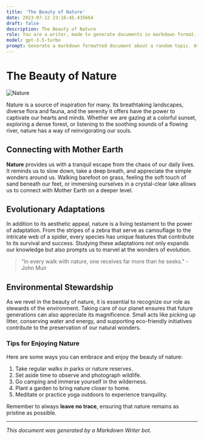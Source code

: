 ```yaml
---
title: 'The Beauty of Nature'
date: 2023-07-12 23:16:45.435664
draft: false
description: The Beauty of Nature
role: You are a writer, made to generate documents in markdown format. It is very important that all of the documents you generate are in valid markdown format.
model: gpt-3.5-turbo
prompt: Generate a markdown formatted document about a random topic. At the bottom, include a disclaimer explaining that the document was generated by you. The first line of the document should be the title. Make sure that the entire document is in proper markdown format, using a mix of various tags to make the document visually appealing.
---
```


# The Beauty of Nature

![Nature](https://images.unsplash.com/photo-1506361503289-0a2ef5c26752)

Nature is a source of inspiration for many. Its breathtaking landscapes, diverse flora and fauna, and the serenity it offers have the power to captivate our hearts and minds. Whether we are gazing at a colorful sunset, exploring a dense forest, or listening to the soothing sounds of a flowing river, nature has a way of reinvigorating our souls.

## Connecting with Mother Earth

**Nature** provides us with a tranquil escape from the chaos of our daily lives. It reminds us to slow down, take a deep breath, and appreciate the simple wonders around us. Walking barefoot on grass, feeling the soft touch of sand beneath our feet, or immersing ourselves in a crystal-clear lake allows us to connect with Mother Earth on a deeper level.

## Evolutionary Adaptations

In addition to its aesthetic appeal, nature is a living testament to the power of adaptation. From the stripes of a zebra that serve as camouflage to the intricate web of a spider, every species has unique features that contribute to its survival and success. Studying these adaptations not only expands our knowledge but also prompts us to marvel at the wonders of evolution.

> "In every walk with nature, one receives far more than he seeks." - John Muir

## Environmental Stewardship

As we revel in the beauty of nature, it is essential to recognize our role as stewards of the environment. Taking care of our planet ensures that future generations can also appreciate its magnificence. Small acts like picking up litter, conserving water and energy, and supporting eco-friendly initiatives contribute to the preservation of our natural wonders.

### Tips for Enjoying Nature

Here are some ways you can embrace and enjoy the beauty of nature:

1. Take regular walks in parks or nature reserves.
2. Set aside time to observe and photograph wildlife.
3. Go camping and immerse yourself in the wilderness.
4. Plant a garden to bring nature closer to home.
5. Meditate or practice yoga outdoors to experience tranquility.

Remember to always **leave no trace**, ensuring that nature remains as pristine as possible.

---

*This document was generated by a Markdown Writer bot.*